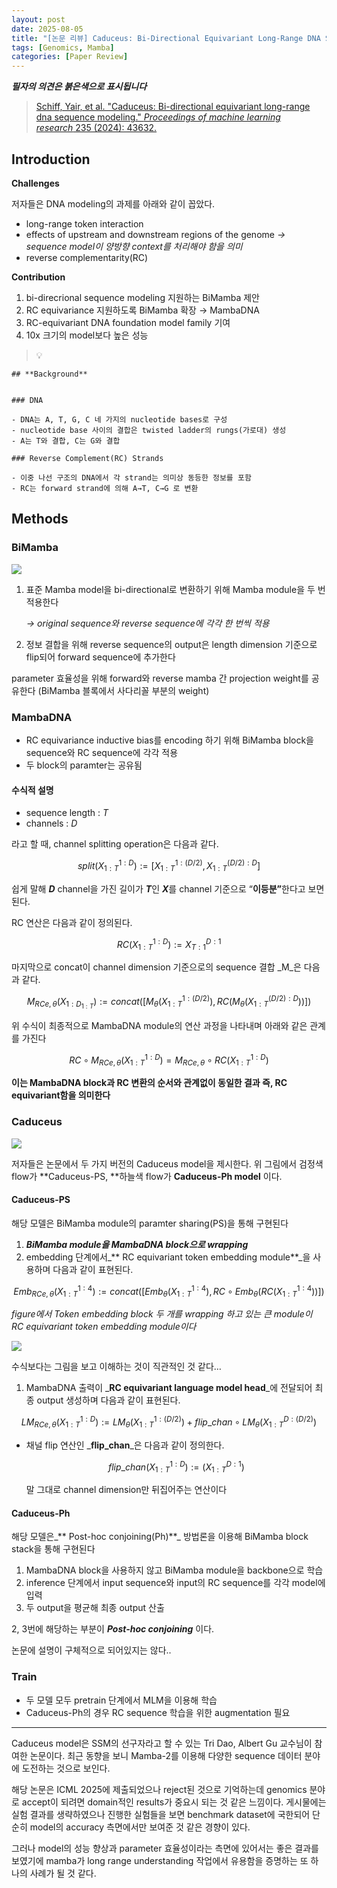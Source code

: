 ```yaml
---
layout: post
date: 2025-08-05
title: "[논문 리뷰] Caduceus: Bi-Directional Equivariant Long-Range DNA Sequence Modeling"
tags: [Genomics, Mamba]
categories: [Paper Review]
---
```


<span class="notion-red">_**필자의 의견은 붉은색으로 표시됩니다**_</span>


> [Schiff, Yair, et al. "Caduceus: Bi-directional equivariant long-range dna sequence modeling." ](https://pmc.ncbi.nlm.nih.gov/articles/PMC12189541/)[_Proceedings of machine learning research_](https://pmc.ncbi.nlm.nih.gov/articles/PMC12189541/)[ 235 (2024): 43632.](https://pmc.ncbi.nlm.nih.gov/articles/PMC12189541/)



## Introduction


**Challenges**


저자들은 DNA modeling의 과제를 아래와 같이 꼽았다.

- long-range token interaction
- effects of upstream and downstream regions of the genome 
_→ sequence model이 양방향 context를 처리해야 함을 의미_
- reverse complementarity(RC)

**Contribution**

1. bi-direcrional sequence modeling 지원하는 BiMamba 제안
1. RC equivariance 지원하도록 BiMamba 확장 → MambaDNA
1. RC-equivariant DNA foundation model family 기여
1. 10x 크기의 model보다 높은 성능

> 💡 


	## **Background**


	### DNA

	- DNA는 A, T, G, C 네 가지의 nucleotide bases로 구성
	- nucleotide base 사이의 결합은 twisted ladder의 rungs(가로대) 생성
	- A는 T와 결합, C는 G와 결합

	### Reverse Complement(RC) Strands

	- 이중 나선 구조의 DNA에서 각 strand는 의미상 동등한 정보를 포함
	- RC는 forward strand에 의해 A→T, C→G 로 변환


## Methods



### BiMamba


![](https://prod-files-secure.s3.us-west-2.amazonaws.com/542b861c-36a8-4051-84e5-8804b6728dba/2c247d59-7815-4980-99f0-8f0d21f445a7/image.png?X-Amz-Algorithm=AWS4-HMAC-SHA256&X-Amz-Content-Sha256=UNSIGNED-PAYLOAD&X-Amz-Credential=ASIAZI2LB466UWFWAE7K%2F20250901%2Fus-west-2%2Fs3%2Faws4_request&X-Amz-Date=20250901T110059Z&X-Amz-Expires=3600&X-Amz-Security-Token=IQoJb3JpZ2luX2VjEKr%2F%2F%2F%2F%2F%2F%2F%2F%2F%2FwEaCXVzLXdlc3QtMiJHMEUCIQC5Yl7yJO%2BoY4AgBEyZnlMtvtQ%2FXFDdUW8iTuFQBIdj%2BwIgZVnU%2FoxFQ7ZP%2BECjPZDg5CIPxkyMWRUby3h1fai%2F46Uq%2FwMIExAAGgw2Mzc0MjMxODM4MDUiDBK8MmnUUDP8mgqtqircA%2Bq%2FnszbdbrkYcqZLTOP0b%2B6R5wJAOEMY1YQYwWrZCQcV5lPHH%2FyaEDpyHRp0ym0sGqGiaaOEDsZHsOlqRJRuDvIzpOw7AQ8fnyuMxxlwwnteE4lZO8YL%2Boc3dlwvCcsGRBnRx7SAdbtLZsJmAxIFnrKQy82rjQSuwBpXbGUUQAJabrcG0aEJkTYS4DASTEK7yWKRJPr9HSVm17FlehgkO%2BJS5gTeWaiS%2BIJ1trA40g03lkjzPLHeG7nkeR9ZsNYGH5aRu5lTjuNqfg5nuHv9IDVgbp3%2B8SezmqdO%2FvvI85JxC7NjZQX9KZKo4UJ%2BDrCwKsNPcOUTZ9Qgb7n3CLfJYonnozsuTuc0QSq6rrKxKBfg2fA7nQW%2BFHKlQ9JZ9DEiCDoPVyZDA5eFBSg8NJj68PspiMHS4RaNFL7QbGlBc%2BFWruROglToppH8UQzgVyhGGojkjkdey6cdnoXWc%2B%2F5A1R1JKn%2F4TAfPKS8Itbj4BZAHxdT%2FykLgdKBdd1ABhx462eb6Xi6icYTAi%2FbEXFhWs%2FANhN%2FjMe5twJUGzGMUL1nYqT3txFxh0hvenpDK4dSiGtHit0TDuaroyjZhPu99kB%2BThrCadbHHp9bhOla1Dqj%2BD%2BBxu6uDwTa561MPjZ1cUGOqUBFvnLkx%2FG20gSTHnVS4GvRKVKKxCyH8sT1JFDtqteTD5%2Fk0AkHdk3rNOqr2IwKDb2mxybLtBJw4ReDMg10qqSF85tg3I9Ub2k1TZj7FGRo0T4yk25VqKgql%2BS8VgIOSzJvXBzjm00DoWQ52vETin8lNO%2F4PAfruE4ekWy2FOT9lHCmhaRDhzML0fMCkqVZ8tpoUbkKj3Dp60fQFkFrwMxqdSCP4nJ&X-Amz-Signature=6cb9b62a06830a6efe54100a19f1580b199584e247d01e01d744cd8826f2da7a&X-Amz-SignedHeaders=host&x-amz-checksum-mode=ENABLED&x-id=GetObject)

1. 표준 Mamba model을 bi-directional로 변환하기 위해 Mamba module을 두 번 적용한다

	_→ original sequence와 reverse sequence에 각각 한 번씩 적용_

1. 정보 결합을 위해 reverse sequence의 output은 length dimension 기준으로 flip되어 forward sequence에 추가한다

parameter 효율성을 위해 forward와 reverse mamba 간 projection weight를 공유한다 (BiMamba 블록에서 사다리꼴 부분의 weight)



### MambaDNA

- RC equivariance inductive bias를 encoding 하기 위해 BiMamba block을 sequence와 RC sequence에 각각 적용
- 두 block의 paramter는 공유됨


#### 수식적 설명

- sequence length : _T_
- channels : _D_

라고 할 때,  channel splitting operation은 다음과 같다.


$$
split(X^{1:D}_{1:T}):=[X^{1:(D/2)}_{1:T},X^{(D/2):D}_{1:T}]
$$


<span class="notion-red">쉽게 말해 </span><span class="notion-red">_**D**_</span><span class="notion-red"> channel을 가진 길이가 </span><span class="notion-red">_**T**_</span><span class="notion-red">인 </span><span class="notion-red">_**X**_</span><span class="notion-red">를 channel 기준으로 “</span><span class="notion-red">**이등분”**</span><span class="notion-red">한다고 보면 된다.</span>


RC 연산은 다음과 같이 정의된다.


$$
RC(X^{1:D}_{1:T}):=X^{D:1}_{T:1}
$$


마지막으로 concat이 channel dimension 기준으로의 sequence 결합 _M_은 다음과 같다.


$$
M_{RCe,\theta}(X_{1:D_{1:T}}):=concat([M_{\theta}(X^{1:(D/2)}_{1:T}),RC(M_{\theta}(X^{(D/2):D}_{1:T}))])
$$


위 수식이 최종적으로 MambaDNA module의 연산 과정을 나타내며 아래와 같은 관계를 가진다


$$
RC\circ M_{RCe,\theta}(X^{1:D}_{1:T}) = M_{RCe,\theta} \circ RC(X^{1:D}_{1:T})
$$


**이는 MambaDNA block과 RC 변환의 순서와 관계없이 동일한 결과 즉, RC equivariant함을 의미한다**



### Caduceus


![](https://prod-files-secure.s3.us-west-2.amazonaws.com/542b861c-36a8-4051-84e5-8804b6728dba/f94a60d7-8145-473b-aef9-7c68d3ec604a/image.png?X-Amz-Algorithm=AWS4-HMAC-SHA256&X-Amz-Content-Sha256=UNSIGNED-PAYLOAD&X-Amz-Credential=ASIAZI2LB466UWFWAE7K%2F20250901%2Fus-west-2%2Fs3%2Faws4_request&X-Amz-Date=20250901T110100Z&X-Amz-Expires=3600&X-Amz-Security-Token=IQoJb3JpZ2luX2VjEKr%2F%2F%2F%2F%2F%2F%2F%2F%2F%2FwEaCXVzLXdlc3QtMiJHMEUCIQC5Yl7yJO%2BoY4AgBEyZnlMtvtQ%2FXFDdUW8iTuFQBIdj%2BwIgZVnU%2FoxFQ7ZP%2BECjPZDg5CIPxkyMWRUby3h1fai%2F46Uq%2FwMIExAAGgw2Mzc0MjMxODM4MDUiDBK8MmnUUDP8mgqtqircA%2Bq%2FnszbdbrkYcqZLTOP0b%2B6R5wJAOEMY1YQYwWrZCQcV5lPHH%2FyaEDpyHRp0ym0sGqGiaaOEDsZHsOlqRJRuDvIzpOw7AQ8fnyuMxxlwwnteE4lZO8YL%2Boc3dlwvCcsGRBnRx7SAdbtLZsJmAxIFnrKQy82rjQSuwBpXbGUUQAJabrcG0aEJkTYS4DASTEK7yWKRJPr9HSVm17FlehgkO%2BJS5gTeWaiS%2BIJ1trA40g03lkjzPLHeG7nkeR9ZsNYGH5aRu5lTjuNqfg5nuHv9IDVgbp3%2B8SezmqdO%2FvvI85JxC7NjZQX9KZKo4UJ%2BDrCwKsNPcOUTZ9Qgb7n3CLfJYonnozsuTuc0QSq6rrKxKBfg2fA7nQW%2BFHKlQ9JZ9DEiCDoPVyZDA5eFBSg8NJj68PspiMHS4RaNFL7QbGlBc%2BFWruROglToppH8UQzgVyhGGojkjkdey6cdnoXWc%2B%2F5A1R1JKn%2F4TAfPKS8Itbj4BZAHxdT%2FykLgdKBdd1ABhx462eb6Xi6icYTAi%2FbEXFhWs%2FANhN%2FjMe5twJUGzGMUL1nYqT3txFxh0hvenpDK4dSiGtHit0TDuaroyjZhPu99kB%2BThrCadbHHp9bhOla1Dqj%2BD%2BBxu6uDwTa561MPjZ1cUGOqUBFvnLkx%2FG20gSTHnVS4GvRKVKKxCyH8sT1JFDtqteTD5%2Fk0AkHdk3rNOqr2IwKDb2mxybLtBJw4ReDMg10qqSF85tg3I9Ub2k1TZj7FGRo0T4yk25VqKgql%2BS8VgIOSzJvXBzjm00DoWQ52vETin8lNO%2F4PAfruE4ekWy2FOT9lHCmhaRDhzML0fMCkqVZ8tpoUbkKj3Dp60fQFkFrwMxqdSCP4nJ&X-Amz-Signature=f4bb9f21fe885623b569abdbb27fca4be3eaa23cb3487b254c7429504c9e4076&X-Amz-SignedHeaders=host&x-amz-checksum-mode=ENABLED&x-id=GetObject)


저자들은 논문에서 두 가지 버전의 Caduceus model을 제시한다. 위 그림에서 검정색 flow가 **Caduceus-PS, **하늘색 flow가 **Caduceus-Ph model** 이다.



#### Caduceus-PS


해당 모델은 BiMamba module의 paramter sharing(PS)을 통해 구현된다

1. _**BiMamba module을 MambaDNA block으로 wrapping**_
1. embedding 단계에서_** RC equivariant token embedding module**_을 사용하며 다음과 같이 표현된다.

$$
Emb_{RCe,\theta}(X^{1:4}_{1:T}):=concat([Emb_{\theta}(X^{1:4}_{1:T}),RC \circ Emb_{\theta}(RC(X^{1:4}_{1:T}))])
$$


_figure에서 Token embedding block 두 개를 wrapping 하고 있는 큰 module이 RC equivariant token embedding module이다_


![](https://prod-files-secure.s3.us-west-2.amazonaws.com/542b861c-36a8-4051-84e5-8804b6728dba/b175e4da-71eb-4e91-8c23-a06dabe673c9/image.png?X-Amz-Algorithm=AWS4-HMAC-SHA256&X-Amz-Content-Sha256=UNSIGNED-PAYLOAD&X-Amz-Credential=ASIAZI2LB466UWFWAE7K%2F20250901%2Fus-west-2%2Fs3%2Faws4_request&X-Amz-Date=20250901T110100Z&X-Amz-Expires=3600&X-Amz-Security-Token=IQoJb3JpZ2luX2VjEKr%2F%2F%2F%2F%2F%2F%2F%2F%2F%2FwEaCXVzLXdlc3QtMiJHMEUCIQC5Yl7yJO%2BoY4AgBEyZnlMtvtQ%2FXFDdUW8iTuFQBIdj%2BwIgZVnU%2FoxFQ7ZP%2BECjPZDg5CIPxkyMWRUby3h1fai%2F46Uq%2FwMIExAAGgw2Mzc0MjMxODM4MDUiDBK8MmnUUDP8mgqtqircA%2Bq%2FnszbdbrkYcqZLTOP0b%2B6R5wJAOEMY1YQYwWrZCQcV5lPHH%2FyaEDpyHRp0ym0sGqGiaaOEDsZHsOlqRJRuDvIzpOw7AQ8fnyuMxxlwwnteE4lZO8YL%2Boc3dlwvCcsGRBnRx7SAdbtLZsJmAxIFnrKQy82rjQSuwBpXbGUUQAJabrcG0aEJkTYS4DASTEK7yWKRJPr9HSVm17FlehgkO%2BJS5gTeWaiS%2BIJ1trA40g03lkjzPLHeG7nkeR9ZsNYGH5aRu5lTjuNqfg5nuHv9IDVgbp3%2B8SezmqdO%2FvvI85JxC7NjZQX9KZKo4UJ%2BDrCwKsNPcOUTZ9Qgb7n3CLfJYonnozsuTuc0QSq6rrKxKBfg2fA7nQW%2BFHKlQ9JZ9DEiCDoPVyZDA5eFBSg8NJj68PspiMHS4RaNFL7QbGlBc%2BFWruROglToppH8UQzgVyhGGojkjkdey6cdnoXWc%2B%2F5A1R1JKn%2F4TAfPKS8Itbj4BZAHxdT%2FykLgdKBdd1ABhx462eb6Xi6icYTAi%2FbEXFhWs%2FANhN%2FjMe5twJUGzGMUL1nYqT3txFxh0hvenpDK4dSiGtHit0TDuaroyjZhPu99kB%2BThrCadbHHp9bhOla1Dqj%2BD%2BBxu6uDwTa561MPjZ1cUGOqUBFvnLkx%2FG20gSTHnVS4GvRKVKKxCyH8sT1JFDtqteTD5%2Fk0AkHdk3rNOqr2IwKDb2mxybLtBJw4ReDMg10qqSF85tg3I9Ub2k1TZj7FGRo0T4yk25VqKgql%2BS8VgIOSzJvXBzjm00DoWQ52vETin8lNO%2F4PAfruE4ekWy2FOT9lHCmhaRDhzML0fMCkqVZ8tpoUbkKj3Dp60fQFkFrwMxqdSCP4nJ&X-Amz-Signature=9cced2b4038ed81d234953cdce929007699f9202a92611e61ddfb93a471a695b&X-Amz-SignedHeaders=host&x-amz-checksum-mode=ENABLED&x-id=GetObject)


<span class="notion-red">수식보다는 그림을 보고 이해하는 것이 직관적인 것 같다…</span>

1. MambaDNA 출력이 _**RC equivariant language model head**_에 전달되어 최종 output 생성하며 다음과 같이 표현된다.

$$
LM_{RCe,\theta}(X^{1:D}_{1:T}):= LM_{\theta}(X^{1:(D/2)}_{1:T})+flip\_chan\circ LM_{\theta}(X^{D:(D/2)}_{1:T})
$$

- 채널 flip 연산인 _**flip\_chan**_은 다음과 같이 정의한다.

	$$
	flip\_chan(X^{1:D}_{1:T}):=(X^{D:1}_{1:T})
	$$


	말 그대로 channel dimension만 뒤집어주는 연산이다



#### Caduceus-Ph


해당 모델은_** Post-hoc conjoining(Ph)**_ 방법론을 이용해 BiMamba block stack을 통해 구현된다

1. MambaDNA block을 사용하지 않고 BiMamba module을 backbone으로 학습
1. inference 단계에서 input sequence와 input의 RC sequence를 각각 model에 입력
1. 두 output을 평균해 최종 output 산출

2, 3번에 해당하는 부분이 _**Post-hoc conjoining**_ 이다.


<span class="notion-red">논문에 설명이 구체적으로 되어있지는 않다..</span>



### Train

- 두 모델 모두 pretrain 단계에서 MLM을 이용해 학습
- Caduceus-Ph의 경우 RC sequence 학습을 위한 augmentation 필요

---


<span class="notion-red">Caduceus model은 SSM의 선구자라고 할 수 있는 Tri Dao, Albert Gu 교수님이 참여한 논문이다. 최근 동향을 보니 Mamba-2를 이용해 다양한 sequence 데이터 분야에 도전하는 것으로 보인다.</span>


<span class="notion-red">해당 논문은 ICML 2025에 제출되었으나 reject된 것으로 기억하는데 genomics 분야로 accept이 되려면 domain적인 results가 중요시 되는 것 같은 느낌이다. 게시물에는 실험 결과를 생략하였으나 진행한 실험들을 보면 benchmark dataset에 국한되어 단순히 model의 accuracy 측면에서만 보여준 것 같은 경향이 있다.</span>


<span class="notion-red">그러나 model의 성능 향상과 parameter 효율성이라는 측면에 있어서는 좋은 결과를 보였기에 mamba가 long range understanding 작업에서 유용함을 증명하는 또 하나의 사례가 될 것 같다.</span>

